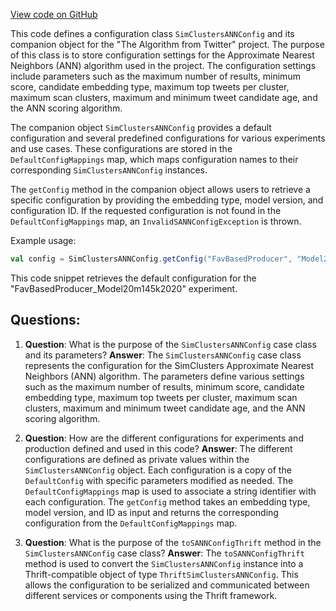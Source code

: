 [View code on GitHub](https://github.com/misbahsy/the-algorithm/cr-mixer/server/src/main/scala/com/twitter/cr_mixer/config/SimClustersANNConfig.scala)

This code defines a configuration class `SimClustersANNConfig` and its companion object for the "The Algorithm from Twitter" project. The purpose of this class is to store configuration settings for the Approximate Nearest Neighbors (ANN) algorithm used in the project. The configuration settings include parameters such as the maximum number of results, minimum score, candidate embedding type, maximum top tweets per cluster, maximum scan clusters, maximum and minimum tweet candidate age, and the ANN scoring algorithm.

The companion object `SimClustersANNConfig` provides a default configuration and several predefined configurations for various experiments and use cases. These configurations are stored in the `DefaultConfigMappings` map, which maps configuration names to their corresponding `SimClustersANNConfig` instances.

The `getConfig` method in the companion object allows users to retrieve a specific configuration by providing the embedding type, model version, and configuration ID. If the requested configuration is not found in the `DefaultConfigMappings` map, an `InvalidSANNConfigException` is thrown.

Example usage:

```scala
val config = SimClustersANNConfig.getConfig("FavBasedProducer", "Model20m145k2020", "Default")
```

This code snippet retrieves the default configuration for the "FavBasedProducer_Model20m145k2020" experiment.
## Questions: 
 1. **Question**: What is the purpose of the `SimClustersANNConfig` case class and its parameters?
   **Answer**: The `SimClustersANNConfig` case class represents the configuration for the SimClusters Approximate Nearest Neighbors (ANN) algorithm. The parameters define various settings such as the maximum number of results, minimum score, candidate embedding type, maximum top tweets per cluster, maximum scan clusters, maximum and minimum tweet candidate age, and the ANN scoring algorithm.

2. **Question**: How are the different configurations for experiments and production defined and used in this code?
   **Answer**: The different configurations are defined as private values within the `SimClustersANNConfig` object. Each configuration is a copy of the `DefaultConfig` with specific parameters modified as needed. The `DefaultConfigMappings` map is used to associate a string identifier with each configuration. The `getConfig` method takes an embedding type, model version, and ID as input and returns the corresponding configuration from the `DefaultConfigMappings` map.

3. **Question**: What is the purpose of the `toSANNConfigThrift` method in the `SimClustersANNConfig` case class?
   **Answer**: The `toSANNConfigThrift` method is used to convert the `SimClustersANNConfig` instance into a Thrift-compatible object of type `ThriftSimClustersANNConfig`. This allows the configuration to be serialized and communicated between different services or components using the Thrift framework.